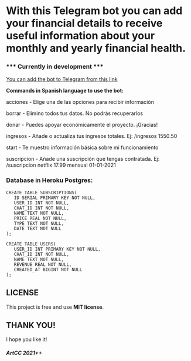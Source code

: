 # With this Telegram bot you can add your financial details to receive useful information about your monthly and yearly financial health.

### *** Currently in development ***

[You can add the bot to Telegram from this link](https://t.me/artcc_myfinancesbot)

<p><strong>Commands in Spanish language to use the bot:</p></strong>

<p>acciones - Elige una de las opciones para recibir información</p>
<p>borrar - Elimino todos tus datos. No podrás recuperarlos</p>
<p>donar - Puedes apoyar económicamente el proyecto. ¡Gracias!</p>
<p>ingresos - Añade o actualiza tus ingresos totales. Ej: /ingresos 1550.50</p>
<p>start - Te muestro información básica sobre mi funcionamiento</p>
<p>suscripcion - Añade una suscripción que tengas contratada. Ej: /suscripcion netflix 17.99 mensual 01-01-2021</p>

### Database in Heroku Postgres:

```
CREATE TABLE SUBSCRIPTIONS(
   ID SERIAL PRIMARY KEY NOT NULL,
   USER_ID INT NOT NULL,
   CHAT_ID INT NOT NULL,
   NAME TEXT NOT NULL,
   PRICE REAL NOT NULL,
   TYPE TEXT NOT NULL,
   DATE TEXT NOT NULL
);
```

```
CREATE TABLE USERS(
   USER_ID INT PRIMARY KEY NOT NULL,
   CHAT_ID INT NOT NULL,
   NAME TEXT NOT NULL,
   REVENUE REAL NOT NULL,
   CREATED_AT BIGINT NOT NULL
);
```

## LICENSE

This project is free and use <b>MIT license</b>.

## THANK YOU!

I hope you like it!

##### ArtCC 2021++